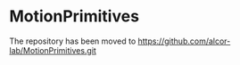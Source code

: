 # MotionPrimitives

The repository has been moved to https://github.com/alcor-lab/MotionPrimitives.git
